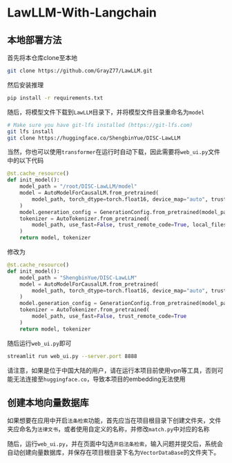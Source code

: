 # LawLLM-With-Langchain

## 本地部署方法

首先将本仓库clone至本地

```bash
git clone https://github.com/GrayZ77/LawLLM.git
```

然后安装推理

```bash
pip install -r requirements.txt
```

随后，将模型文件下载到`LawLLM`目录下，并将模型文件目录重命名为`model`

```bash
# Make sure you have git-lfs installed (https://git-lfs.com)
git lfs install
git clone https://huggingface.co/ShengbinYue/DISC-LawLLM
```

当然，你也可以使用`transformer`在运行时自动下载，因此需要将`web_ui.py`文件中的以下代码

```python
@st.cache_resource()
def init_model():
    model_path = "/root/DISC-LawLLM/model"
    model = AutoModelForCausalLM.from_pretrained(
        model_path, torch_dtype=torch.float16, device_map="auto", trust_remote_code=True, local_files_only = True, offload_folder = "offload"
    )
    model.generation_config = GenerationConfig.from_pretrained(model_path, local_files_only = True)
    tokenizer = AutoTokenizer.from_pretrained(
        model_path, use_fast=False, trust_remote_code=True, local_files_only = True
    )
    return model, tokenizer
```

修改为

```python
@st.cache_resource()
def init_model():
    model_path = "ShengbinYue/DISC-LawLLM"
    model = AutoModelForCausalLM.from_pretrained(
        model_path, torch_dtype=torch.float16, device_map="auto", trust_remote_code=True, offload_folder = "offload"
    )
    model.generation_config = GenerationConfig.from_pretrained(model_path)
    tokenizer = AutoTokenizer.from_pretrained(
        model_path, use_fast=False, trust_remote_code=True
    )
    return model, tokenizer
```

随后运行`web_ui.py`即可

```bash
streamlit run web_ui.py --server.port 8888
```

请注意，如果是位于中国大陆的用户，请在运行本项目前使用vpn等工具，否则可能无法连接至`huggingface.co`，导致本项目的embedding无法使用



## 创建本地向量数据库

如果想要在应用中开启`法条检索`功能，首先应当在项目根目录下创建文件夹，文件夹应命名为`法律文书`，或者使用自定义的名称，并修改`match.py`中对应的名称

随后，运行`web_ui.py`，并在页面中勾选`开启法条检索`，输入问题并提交后，系统会自动创建向量数据库，并保存在项目根目录下名为`VectorDataBase`的文件夹下。
